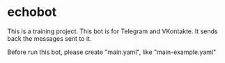 # echobot

This is a training project.
This bot is for Telegram and VKontakte.
It sends back the messages sent to it.

Before run this bot, please create "main.yaml", like "main-example.yaml"